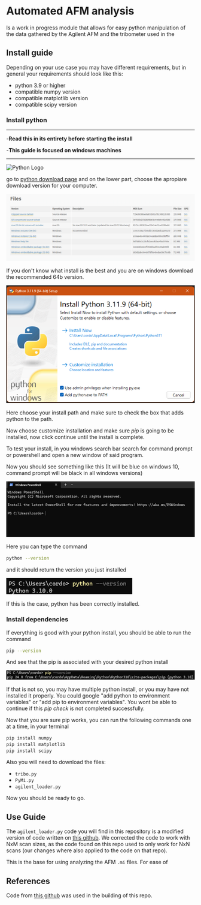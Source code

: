 # Automated AFM analysis

Is a work in progress module that allows for easy python manipulation of the data gathered by the Agilent AFM and the tribometer used in the  

## Install guide

Depending on your use case you may have different requirements, but in general your requirements should look like this:

* python 3.9 or higher
* compatible numpy version
* compatible matplotlib version
* compatible scipy version


### Install python
----------
-**Read this in its entirety before starting the install**

-**This guide is focused on windows machines**

----------
![Python Logo](https://www.python.org/static/community_logos/python-logo.png)


go to [python download page](https://www.python.org/downloads/release/python-3100/) and on the lower part, choose the apropiare download version for your computer. 

![download screenshot](Images/python_dowload.png) 

If you don't know what install is the best and you are on windows download the recommended 64b version. 

![install wizard](Images/python_install_wizard.png)

Here choose your install path and make sure to check the box that adds python to the path. 

Now choose customize installation and make sure *pip* is going to be installed, now click continue until the install is complete.

To test your install, in you windows search bar search for command prompt or powershell and open a new window of said program. 


Now you should see something like this (It will be blue on windows 10, command prompt will be black in all windows versions)

![powershell empty](Images/powershell_1.png)

Here you can type the command 

```sh 
python --version
```

and it should return the version you just installed 

![powershell py](Images/powershell_2.png)

If this is the case, python has been correctly installed. 

### Install dependencies

If everything is good with your python install, you should be able to run the command 

```sh
pip --version
```
And see that the pip is associated with your desired python install 

![powershell pip](Images/powershell_3.png)

If that is not so, you may have multiple python install, or you may have not installed it properly. You could google "add python to environment variables" or "add pip to environment variables". You wont be able to continue if this *pip check* is not completed successfully. 

Now that you are sure pip works, you can run the following commands one at a time, in your terminal 


```sh
pip install numpy
pip install matplotlib
pip install scipy
```

Also you will need to download the files:
* ```tribo.py```
* ```PyMi.py ```
* ```agilent_loader.py```


Now you should be ready to go. 

## Use Guide 

The ```agilent_loader.py``` code you will find in this repository is a modified version of code written on [this github](https://gitlab.gwdg.de/lambert/agilent-mi-python-loader). We corrected the code to work with NxM scan sizes, as the code found on this repo used to only work for NxN scans (our changes where also applied to the code on that repo).


This is the base for using analyzing the AFM ```.mi``` files. For ease of 




## References 
Code from [this github](https://gitlab.gwdg.de/lambert/agilent-mi-python-loader) was used in the building of this repo. 